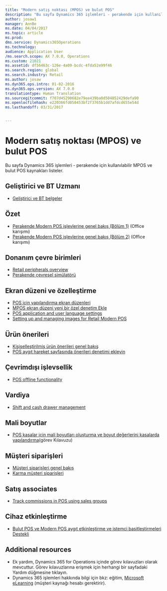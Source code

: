 ```yaml
---
title: "Modern satış noktası (MPOS) ve bulut POS"
description: "Bu sayfa Dynamics 365 işlemleri - perakende için kullanılabilir MPOS ve bulut POS kaynakları listeler."
author: josaw1
manager: AnnBe
ms.date: 04/04/2017
ms.topic: article
ms.prod: 
dms.service: Dynamics365Operations
ms.technology: 
audience: Application User
/ms.search.scope: AX 7.0.0, Operations
ms.custom: 21021
ms.assetid: df56463c-126e-4a09-bcdc-4fda52e99f46
ms.search.region: global
ms.search.industry: Retail
ms.author: josaw
ms.dyn365.ops.intro: 01-02-2016
ms.dyn365.ops.version: AX 7.0.0
translationtype: Human Translation
ms.sourcegitcommit: f707d45290682e79ee439ba0d504852429defa90
ms.openlocfilehash: e220366fd050453bf2f3765b1dd7afdcd655e54d
ms.lasthandoff: 03/31/2017


---
```


# <a name="modern-point-of-sale-mpos-and-cloud-pos"></a>Modern satış noktası (MPOS) ve bulut POS

Bu sayfa Dynamics 365 işlemleri - perakende için kullanılabilir MPOS ve bulut POS kaynakları listeler.

<a name="developer-and-it-pro"></a>Geliştirici ve BT Uzmanı
--------------------

-   [Geliştirici ve BT belgeler](dev-itpro/dev-retail-home-page.md)

## <a name="overview"></a>Özet
-   [Perakende Modern POS işlevlerine genel bakış (Bölüm 1)](https://mix.office.com/watch/1mhlvuetfyue6) (Office karışımı)
-   [Perakende Modern POS işlevlerine genel bakış (Bölüm 2)](https://mix.office.com/watch/ln8lkpiqwrhr) (Office karışımı)

## <a name="hardware-peripherals"></a>Donanım çevre birimleri
-   [Retail peripherals overview](retail-peripherals-overview.md)
-   [Perakende çevresel simülatörü](retail-peripheral-simulator.md)

## <a name="screen-layout-and-customization"></a>Ekran düzeni ve özelleştirme
-   [POS için yapılandırma ekran düzenleri](pos-screen-layouts.md)
-   [MPOS ekran düzeni yeni bir özel denetim Ekle](dev-itpro/add-new-custom-control-mpos-screen-layout.md)
-   [POS application and user language settings](pos-application-user-language-settings.md)
-   [Setting up and managing images for Retail Modern POS](set-up-manage-images-retail-mpos.md)

## <a name="product-recommendations"></a>Ürün önerileri
-   [Kişiselleştirilmiş ürün önerileri genel bakış](personalized-product-recommendations.md)
-   [POS aygıt hareket sayfasında önerileri denetimi ekleyin](add-recommendations-control-pos-screen.md)

## <a name="offline-functionality"></a>Çevrimdışı işlevsellik
-   [POS offline functionality](pos-offline-functionality.md)

## <a name="shifts"></a>Vardiya
-   [Shift and cash drawer management](shift-drawer-management.md)

## <a name="financial-dimensions"></a>Mali boyutlar
-   [POS kasalar için mali boyutları oluşturma ve boyut değerlerini kasalarda yapılandırma](http://ax.help.dynamics.com/en/wiki/create-financial-dimensions-for-pos-registers-and-configure-dimension-values-on-registers/)(görev Kılavuzu)

## <a name="customer-orders"></a>Müşteri siparişleri
-   [Müşteri siparişleri genel bakış](customer-orders-overview.md)
-   [Karma müşteri siparişleri](hybrid-customer-orders.md)

## <a name="sales-associates"></a>Satış associates
-   [Track commissions in POS using sales groups](pos-sales-groups-track-commissions.md)

## <a name="device-activation"></a>Cihaz etkinleştirme
-   [Bulut POS ve Modern POS aygıt etkinleştirme ve istemci basitleştirmeleri Destekli](retail-modern-pos-device-activation.md)

## <a name="additional-resources"></a>[]()Additional resources
-   Ek yardım, Dynamics 365 for Operations içinde görev kılavuzları olarak mevcuttur. Görev kılavuzlarına erişmek için herhangi bir sayfadaki Yardım düğmesine tıklayın.
-   Dynamics 365 işlemleri hakkında bilgi için bkz: eğitim, [Microsoft eLearning](https://mbs2.microsoft.com/members/elearning/dynamicstrainingcert.aspx) (müşteri kaynağı hesabı gerektirir).

 


